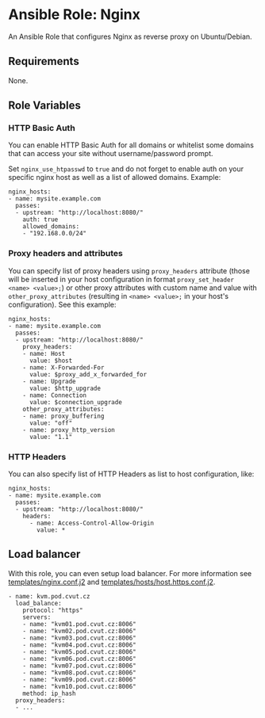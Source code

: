 # Ansible Role: Nginx

An Ansible Role that configures Nginx as reverse proxy on Ubuntu/Debian.

## Requirements

None.

## Role Variables

### HTTP Basic Auth

You can enable HTTP Basic Auth for all domains or whitelist some domains that can access your site without username/password prompt.

Set `nginx_use_htpasswd` to `true` and do not forget to enable auth on your specific nginx host as well as a list of allowed domains. Example:

    nginx_hosts:
    - name: mysite.example.com
      passes:
      - upstream: "http://localhost:8080/"
        auth: true
        allowed_domains:
        - "192.168.0.0/24"

### Proxy headers and attributes

You can specify list of proxy headers using `proxy_headers` attribute (those will be inserted in your host configuration in format `proxy_set_header <name> <value>;`) or other proxy attributes with custom name and value with `other_proxy_attributes` (resulting in `<name> <value>;` in your host's configuration). See this example:

    nginx_hosts:
    - name: mysite.example.com
      passes:
      - upstream: "http://localhost:8080/"
        proxy_headers:
        - name: Host
          value: $host
        - name: X-Forwarded-For
          value: $proxy_add_x_forwarded_for
        - name: Upgrade
          value: $http_upgrade
        - name: Connection
          value: $connection_upgrade
        other_proxy_attributes:
        - name: proxy_buffering
          value: "off"
        - name: proxy_http_version
          value: "1.1"

### HTTP Headers

You can also specify list of HTTP Headers as list to host configuration, like:

    nginx_hosts:
    - name: mysite.example.com
      passes:
      - upstream: "http://localhost:8080/"
        headers:
          - name: Access-Control-Allow-Origin
            value: *

## Load balancer

With this role, you can even setup load balancer. For more information see [templates/nginx.conf.j2](templates/nginx.conf.j2) and [templates/hosts/host.https.conf.j2](templates/hosts/host.https.conf.j2).

    - name: kvm.pod.cvut.cz
      load_balance:
        protocol: "https"
        servers:
        - name: "kvm01.pod.cvut.cz:8006"
        - name: "kvm02.pod.cvut.cz:8006"
        - name: "kvm03.pod.cvut.cz:8006"
        - name: "kvm04.pod.cvut.cz:8006"
        - name: "kvm05.pod.cvut.cz:8006"
        - name: "kvm06.pod.cvut.cz:8006"
        - name: "kvm07.pod.cvut.cz:8006"
        - name: "kvm08.pod.cvut.cz:8006"
        - name: "kvm09.pod.cvut.cz:8006"
        - name: "kvm10.pod.cvut.cz:8006"
        method: ip_hash
      proxy_headers:
      - ...
